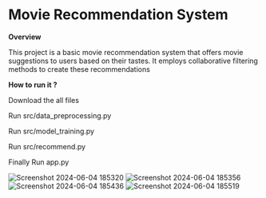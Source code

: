 # Movie Recommendation System


**Overview**


This project is a basic movie recommendation system that offers movie suggestions to users based on their tastes. It employs collaborative filtering methods to create these recommendations


**How to run it ?**

Download the all files

Run src/data_preprocessing.py

Run src/model_training.py

Run src/recommend.py

Finally Run app.py

![Screenshot 2024-06-04 185320](https://github.com/sandipgadatia/CODSOFT/assets/139265781/125de2ef-2eae-4ede-92b7-5c4996691d4b)
![Screenshot 2024-06-04 185356](https://github.com/sandipgadatia/CODSOFT/assets/139265781/c501834c-02e8-4e48-b2e5-67146aa2ed82)
![Screenshot 2024-06-04 185436](https://github.com/sandipgadatia/CODSOFT/assets/139265781/193fd0cf-7e0d-4137-87d2-7c21f3e44f04)
![Screenshot 2024-06-04 185519](https://github.com/sandipgadatia/CODSOFT/assets/139265781/948557ec-fdbd-4eff-b00c-beb32cf61532)


